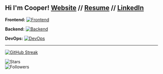 ## Hi I'm Cooper! **[Website](https://cooperability.com) // [Resume](https://drive.google.com/file/d/1-mHF7SH3ym9QI8jKBtpKKzvbJM8L1Ovc/view?usp=sharing) // [LinkedIn](https://www.linkedin.com/in/cooperability/)**

**Frontend:**
[![Frontend](https://skillicons.dev/icons?i=ts,nextjs,css,tailwind,svelte,vercel,vue)](https://skillicons.dev)

**Backend:**
[![Backend](https://skillicons.dev/icons?i=python,postgresql,django,gcp)](https://skillicons.dev)

**DevOps:**
[![DevOps](https://skillicons.dev/icons?i=docker,github,gitlab,heroku,kubernetes,postman)](https://skillicons.dev)

---
[![GitHub Streak](https://streak-stats.demolab.com?user=cooperability&theme=tokyonight-duo&hide_border=true&exclude_days=Sun%2CSat)](https://git.io/streak-stats)

![Stars](https://img.shields.io/github/stars/cooperability?style=social)  
![Followers](https://img.shields.io/github/followers/cooperability?style=social)  


<!-- ![React](https://img.shields.io/badge/-React-000?&logo=React)
![Node.js](https://img.shields.io/badge/-Node.js-000?&logo=Node.js)
![Nextjs](https://img.shields.io/badge/Next.js-000000?logo=nextdotjs)
![PostgreSQL](https://img.shields.io/badge/-PostgreSQL-000?&logo=PostgreSQL)
![Vercel](https://img.shields.io/badge/-Vercel-000?&logo=Vercel) -->
